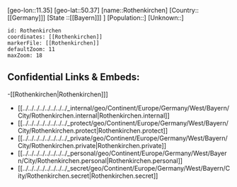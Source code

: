 ﻿---
location: [50.37,11.35]
mapzoom: [7,12] 
mapmarker: city 
type: City
tags:
- geo/City


SpocWebEntityId: 33788
isDeleted: false
confidential: public

---
[geo-lon::11.35]
[geo-lat::50.37]
[name::Rothenkirchen]
[Country::[[Germany]]]
[State ::[[Bayern]]] ]
[Population::]
[Unknown::]


```leaflet
id: Rothenkirchen
coordinates: [[Rothenkirchen]]
markerFile: [[Rothenkirchen]]
defaultZoom: 11 
maxZoom: 18
```


## Confidential Links & Embeds: 
-[[Rothenkirchen|Rothenkirchen]]] 
- [[../../../../../../../../_internal/geo/Continent/Europe/Germany/West/Bayern/City/Rothenkirchen.internal|Rothenkirchen.internal]] 
- [[../../../../../../../../_protect/geo/Continent/Europe/Germany/West/Bayern/City/Rothenkirchen.protect|Rothenkirchen.protect]] 
- [[../../../../../../../../_private/geo/Continent/Europe/Germany/West/Bayern/City/Rothenkirchen.private|Rothenkirchen.private]] 
- [[../../../../../../../../_personal/geo/Continent/Europe/Germany/West/Bayern/City/Rothenkirchen.personal|Rothenkirchen.personal]] 
- [[../../../../../../../../_secret/geo/Continent/Europe/Germany/West/Bayern/City/Rothenkirchen.secret|Rothenkirchen.secret]] 
